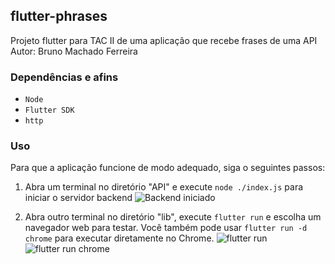 ## flutter-phrases
Projeto flutter para TAC II de uma aplicação que recebe frases de uma API
Autor: Bruno Machado Ferreira

### Dependências e afins
- `Node`
- `Flutter SDK`
- `http`

### Uso
Para que a aplicação funcione de modo adequado, siga o seguintes passos:

1) Abra um terminal no diretório "API" e execute `node ./index.js` para iniciar o servidor backend
![Backend iniciado](https://imgur.com/a/S3FXYKy)

2) Abra outro terminal no diretório "lib", execute `flutter run` e escolha um navegador web para testar. Você também pode usar `flutter run -d chrome` para executar diretamente no Chrome.
![flutter run](https://imgur.com/MxlaNKF.png)
![flutter run chrome](https://imgur.com/iu6ixxo.png)
